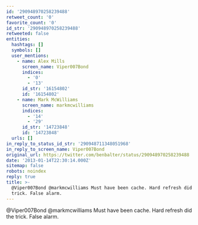 ```yaml
---
id: '290948970258239488'
retweet_count: '0'
favorite_count: '0'
id_str: '290948970258239488'
retweeted: false
entities:
  hashtags: []
  symbols: []
  user_mentions:
    - name: Alex Mills
      screen_name: Viper007Bond
      indices:
        - '0'
        - '13'
      id_str: '16154802'
      id: '16154802'
    - name: Mark McWilliams
      screen_name: markmcwilliams
      indices:
        - '14'
        - '29'
      id_str: '14723848'
      id: '14723848'
  urls: []
in_reply_to_status_id_str: '290948711348051968'
in_reply_to_screen_name: Viper007Bond
original_url: https://twitter.com/benbalter/status/290948970258239488
date: '2013-01-14T22:30:14.000Z'
sitemap: false
robots: noindex
reply: true
title: >-
  @Viper007Bond @markmcwilliams Must have been cache. Hard refresh did the
  trick. False alarm.
---
```


@Viper007Bond @markmcwilliams Must have been cache. Hard refresh did the trick. False alarm.